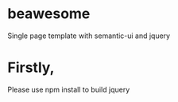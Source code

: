 # beawesome
Single page template with semantic-ui and jquery

# Firstly,
Please use npm install to build jquery

